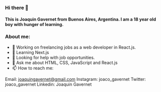 ### Hi there 👋
#### This is Joaquin Gavernet from Buenos Aires, Argentina. I am a 18 year old boy with hunger of learning. 

### About me:
- 🔭 Working on freelancing jobs as a web developer in React.js. 
- 🌱 Learning Next.js
- 🤔 Looking for help with job opportunities.
- 💬 Ask me about HTML, CSS, JavaScript and React.js
- 📫 How to reach me: 

Email: joaquingavernet@gmail.com
Instagram: joaco_gavernet
Twitter: joaco_gavernet
Linkedin: Joaquin Gavernet
